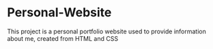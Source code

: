 # Personal-Website
This project is a personal portfolio website used to provide information about me, created from HTML and CSS
